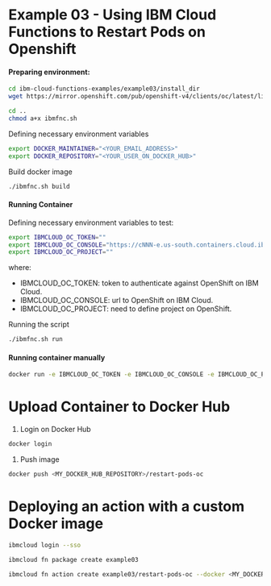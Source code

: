 Example 03 - Using IBM Cloud Functions to Restart Pods on Openshift
===========================


#### Preparing environment:

```bash
cd ibm-cloud-functions-examples/example03/install_dir
wget https://mirror.openshift.com/pub/openshift-v4/clients/oc/latest/linux/oc.tar.gz

cd ..
chmod a+x ibmfnc.sh
```

Defining necessary environment variables

```bash
export DOCKER_MAINTAINER="<YOUR_EMAIL_ADDRESS>"
export DOCKER_REPOSITORY="<YOUR_USER_ON_DOCKER_HUB>"
```

Build docker image

```bash
./ibmfnc.sh build
```

#### Running Container

Defining necessary environment variables to test:

```bash
export IBMCLOUD_OC_TOKEN=""
export IBMCLOUD_OC_CONSOLE="https://cNNN-e.us-south.containers.cloud.ibm.com:NNNNN"
export IBMCLOUD_OC_PROJECT=""
```

where:

* IBMCLOUD_OC_TOKEN:  token to authenticate against OpenShift on IBM Cloud.
* IBMCLOUD_OC_CONSOLE:  url to OpenShift on IBM Cloud.
* IBMCLOUD_OC_PROJECT:  need to define project on OpenShift.

Running the script

```bash
./ibmfnc.sh run
```

#### Running container manually

```bash
docker run -e IBMCLOUD_OC_TOKEN -e IBMCLOUD_OC_CONSOLE -e IBMCLOUD_OC_PROJECT restart-pods-oc
```



# Upload Container to Docker Hub

1. Login on Docker Hub

```bash
docker login 
```

1. Push image

```bash
docker push <MY_DOCKER_HUB_REPOSITORY>/restart-pods-oc
```

# Deploying an action with a custom Docker image


```bash
ibmcloud login --sso

ibmcloud fn package create example03

ibmcloud fn action create example03/restart-pods-oc --docker <MY_DOCKER_HUB_REPOSITORY>/restart-pods-oc
```